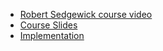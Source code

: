 - [Robert Sedgewick course video](https://www.coursera.org/learn/algorithms-part1/lecture/ARWDq/mergesort)
- [Course Slides](https://www.coursera.org/learn/algorithms-part1/supplement/4E9fa/lecture-slides)
- [Implementation](https://github.com/vidhatha/Programming-Fundamentals/blob/master/Algorithms/mergesort.cpp)
